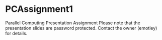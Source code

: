 # PCAssignment1
Parallel Computing Presentation Assignment
Please note that the presentation slides are password protected. Contact the owner (emotley) for details.
